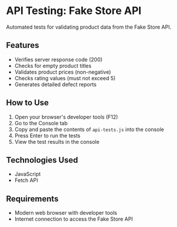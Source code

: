 # API Testing: Fake Store API

Automated tests for validating product data from the Fake Store API.

## Features
- Verifies server response code (200)
- Checks for empty product titles
- Validates product prices (non-negative)
- Checks rating values (must not exceed 5)
- Generates detailed defect reports

## How to Use
1. Open your browser's developer tools (F12)
2. Go to the Console tab
3. Copy and paste the contents of `api-tests.js` into the console
4. Press Enter to run the tests
5. View the test results in the console

## Technologies Used
- JavaScript
- Fetch API

## Requirements
- Modern web browser with developer tools
- Internet connection to access the Fake Store API 